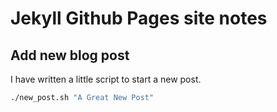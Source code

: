 # Jekyll Github Pages site notes

## Add new blog post

I have written a little script to start a new post.

```sh
./new_post.sh "A Great New Post"
```
